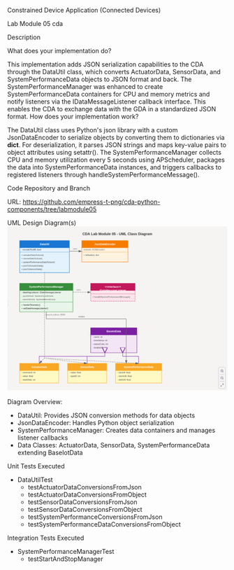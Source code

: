 Constrained Device Application (Connected Devices)

Lab Module 05 cda


Description

What does your implementation do?

This implementation adds JSON serialization capabilities to the CDA through the DataUtil class, which converts ActuatorData, SensorData, and SystemPerformanceData objects to JSON format and back. The SystemPerformanceManager was enhanced to create SystemPerformanceData containers for CPU and memory metrics and notify listeners via the IDataMessageListener callback interface. This enables the CDA to exchange data with the GDA in a standardized JSON format.
How does your implementation work?

The DataUtil class uses Python's json library with a custom JsonDataEncoder to serialize objects by converting them to dictionaries via __dict__. For deserialization, it parses JSON strings and maps key-value pairs to object attributes using setattr(). The SystemPerformanceManager collects CPU and memory utilization every 5 seconds using APScheduler, packages the data into SystemPerformanceData instances, and triggers callbacks to registered listeners through handleSystemPerformanceMessage().

Code Repository and Branch

URL: https://github.com/empress-t-png/cda-python-components/tree/labmodule05

UML Design Diagram(s)
![CDA Lab Module 05 UML Diagram](CDA-LM05-UML.png)


Diagram Overview:
- DataUtil: Provides JSON conversion methods for data objects
- JsonDataEncoder: Handles Python object serialization
- SystemPerformanceManager: Creates data containers and manages listener callbacks
- Data Classes: ActuatorData, SensorData, SystemPerformanceData extending BaseIotData

Unit Tests Executed

- DataUtilTest
  - testActuatorDataConversionsFromJson
  - testActuatorDataConversionsFromObject
  - testSensorDataConversionsFromJson
  - testSensorDataConversionsFromObject
  - testSystemPerformanceConversionsFromJson
  - testSystemPerformanceDataConversionsFromObject

Integration Tests Executed

- SystemPerformanceManagerTest
  - testStartAndStopManager

